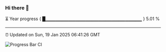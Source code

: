 ### Hi there 👋

⏳ Year progress { █▁▁▁▁▁▁▁▁▁▁▁▁▁▁▁▁▁▁▁▁▁▁▁▁▁▁▁▁▁ } 5.01 %

---

⏰ Updated on Sun, 19 Jan 2025 06:41:26 GMT

![Progress Bar CI](https://github.com/IshwaranRudhara/GIT-ACTION/workflows/Progress%20Bar%20CI/badge.svg)
